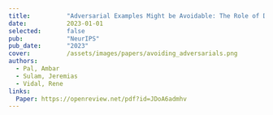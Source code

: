 ```yaml
---
title:          "Adversarial Examples Might be Avoidable: The Role of Data Concentration in Adversarial Robustness"
date:           2023-01-01
selected:       false
pub:            "NeurIPS"
pub_date:       "2023"
cover:          /assets/images/papers/avoiding_adversarials.png
authors:
  - Pal, Ambar
  - Sulam, Jeremias
  - Vidal, Rene
links:
  Paper: https://openreview.net/pdf?id=JDoA6admhv
---
```


